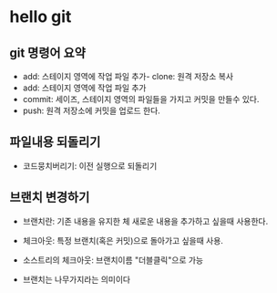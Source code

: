 # hello git

## git 명령어 요약

- add: 스테이지 영역에 작업 파일 추가- clone: 원격 저장소 복사
- add: 스테이지 영역에 작업 파일 추가
- commit: 세이즈, 스테이지 영역의 파일들을 가지고 커밋을 만들수 있다.
- push: 원격 저장소에 커밋을 업로드 한다.

## 파일내용 되돌리기
- 코드뭉치버리기: 이전 실행으로 되돌리기
## 브랜치 변경하기

- 브랜치란: 기존 내용을 유지한 체 새로운 내용을 추가하고 싶을때 사용한다.
- 체크아웃: 특정 브랜치(혹은 커밋)으로 돌아가고 싶을때 사용.
- 소스트리의 체크아웃: 브랜치이름 "더블클릭"으로 가능

- 브랜치는 나무가지라는 의미이다
